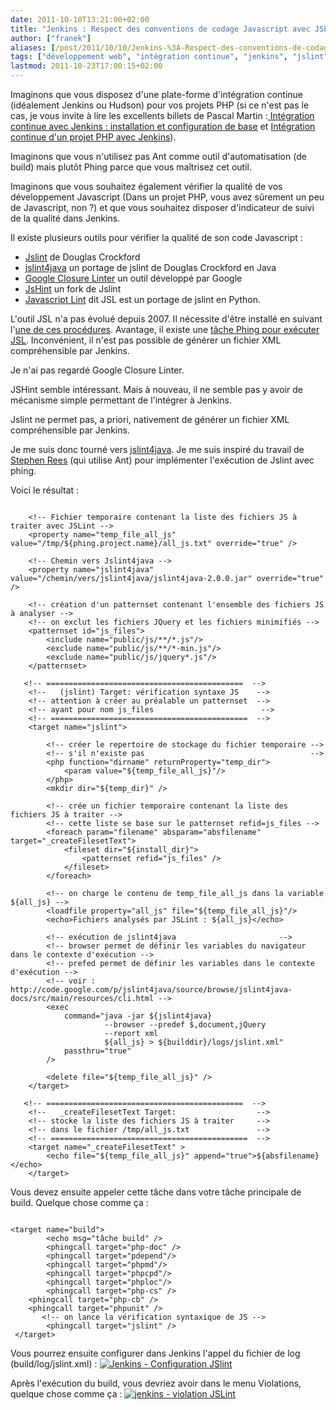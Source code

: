 ```yaml
---
date: 2011-10-10T13:21:00+02:00
title: "Jenkins : Respect des conventions de codage Javascript avec JSLint"
author: ["franek"]
aliases: [/post/2011/10/10/Jenkins-%3A-Respect-des-conventions-de-codage-Javascript-avec-JSLint]
tags: ["développement web", "intégration continue", "jenkins", "jslint", "phing", "php"]
lastmod: 2011-10-23T17:00:15+02:00
---
```

Imaginons que vous disposez d'une plate-forme d'intégration continue (idéalement Jenkins ou Hudson) pour vos projets PHP (si ce n'est pas le cas, je vous invite à lire les excellents billets de Pascal Martin :[ Intégration continue avec Jenkins : installation et configuration de base](http://blog.pascal-martin.fr/post/integration-continue-jenkins-installation-configuration) et [Intégration continue d'un projet PHP avec Jenkins](http://blog.pascal-martin.fr/post/integration-continue-jenkins-projet-php)).

Imaginons que vous n'utilisez pas Ant comme outil d'automatisation (de build) mais plutôt Phing parce que vous maîtrisez cet outil.

Imaginons que vous souhaitez également vérifier la qualité de vos développement Javascript (Dans un projet PHP, vous avez sûrement un peu de Javascript, non ?) et que vous souhaitez disposer d'indicateur de suivi de la qualité dans Jenkins.

Il existe plusieurs outils pour vérifier la qualité de son code Javascript :

- [Jslint](http://www.jslint.com/) de Douglas Crockford
- [jslint4java](http://code.google.com/p/jslint4java/) un portage de jslint de Douglas Crockford en Java
- [Google Closure Linter](http://code.google.com/intl/fr/closure/utilities/) un outil développé par Google
- [JsHint](http://jshint.org/) un fork de Jslint
- [Javascript Lint](http://www.javascriptlint.com/) dit JSL est un portage de jslint en Python.

L'outil JSL n'a pas évolué depuis 2007. Il nécessite d'être installé en suivant l'[une de ces procédures](http://ioconnor.wordpress.com/2009/05/02/javascriptlint-vim-and-ubuntu/). Avantage, il existe une [tâche Phing pour exécuter JSL](http://www.phing.info/docs/guide/stable/chapters/appendixes/AppendixC-OptionalTasks.html#JslLintTask). Inconvénient, il n'est pas possible de générer un fichier XML compréhensible par Jenkins.

Je n'ai pas regardé Google Closure Linter.

JSHint semble intéressant. Mais à nouveau, il ne semble pas y avoir de mécanisme simple permettant de l'intégrer à Jenkins.

Jslint ne permet pas, a priori, nativement de générer un fichier XML compréhensible par Jenkins.

Je me suis donc tourné vers [jslint4java](http://code.google.com/p/jslint4java/). Je me suis inspiré du travail de [Stephen Rees](http://stephen.rees-carter.net/2011/05/jenkins-ci-jslint-javascript-quality-checking/) (qui utilise Ant) pour implémenter l'exécution de Jslint avec phing.

Voici le résultat :

```

    <!-- Fichier temporaire contenant la liste des fichiers JS à traiter avec JSLint -->
    <property name="temp_file_all_js" value="/tmp/${phing.project.name}/all_js.txt" override="true" />     

    <!-- Chemin vers Jslint4java -->
    <property name="jslint4java" value="/chemin/vers/jslint4java/jslint4java-2.0.0.jar" override="true" />     

    <!-- création d'un patternset contenant l'ensemble des fichiers JS à analyser -->
    <!-- on exclut les fichiers JQuery et les fichiers minimifiés -->
    <patternset id="js_files">
        <include name="public/js/**/*.js"/>
        <exclude name="public/js/**/*-min.js"/>
        <exclude name="public/js/jquery*.js"/>
    </patternset>

   <!-- ============================================  -->
    <!--   (jslint) Target: vérification syntaxe JS    -->
    <!-- attention à créer au préalable un patternset  -->
    <!-- ayant pour nom js_files                        -->
    <!-- ============================================  -->
    <target name="jslint">
        
        <!-- créer le repertoire de stockage du fichier temporaire -->
        <!-- s'il n'existe pas                                     -->
        <php function="dirname" returnProperty="temp_dir">
            <param value="${temp_file_all_js}"/>
        </php>
        <mkdir dir="${temp_dir}" />
        
        <!-- crée un fichier temporaire contenant la liste des fichiers JS à traiter -->
        <!-- cette liste se base sur le patternset refid=js_files -->
        <foreach param="filename" absparam="absfilename" target="_createFilesetText">
            <fileset dir="${install_dir}">
                <patternset refid="js_files" />
            </fileset>
        </foreach>
    
        <!-- on charge le contenu de temp_file_all_js dans la variable ${all_js} -->
        <loadfile property="all_js" file="${temp_file_all_js}"/>
        <echo>Fichiers analysés par JSLint : ${all_js}</echo>
        
        <!-- exécution de jslint4java                       -->
        <!-- browser permet de définir les variables du navigateur dans le contexte d'exécution -->
        <!-- prefed permet de définir les variables dans le contexte d'exécution -->
        <!-- voir : http://code.google.com/p/jslint4java/source/browse/jslint4java-docs/src/main/resources/cli.html -->
        <exec 
            command="java -jar ${jslint4java}
                     --browser --predef $,document,jQuery
                     --report xml
                     ${all_js} > ${builddir}/logs/jslint.xml" 
            passthru="true" 
        />
        
        <delete file="${temp_file_all_js}" />
    </target>

   <!-- ============================================  -->
    <!--   _createFilesetText Target:                  -->
    <!-- stocke la liste des fichiers JS à traiter     -->
    <!-- dans le fichier /tmp/all_js.txt               -->
    <!-- ============================================  -->
    <target name="_createFilesetText" >
        <echo file="${temp_file_all_js}" append="true">${absfilename} </echo>
    </target>

```

Vous devez ensuite appeler cette tâche dans votre tâche principale de build. Quelque chose comme ça :

```

<target name="build">
        <echo msg="tâche build" />
        <phingcall target="php-doc" />
        <phingcall target="pdepend"/>
        <phingcall target="phpmd"/>
        <phingcall target="phpcpd"/>
        <phingcall target="phploc"/>
        <phingcall target="php-cs" />
	<phingcall target="php-cb" />
	<phingcall target="phpunit" />
       <!-- on lance la vérification syntaxique de JS -->
        <phingcall target="jslint" />
 </target>
```

Vous pourrez ensuite configurer dans Jenkins l'appel du fichier de log (build/log/jslint.xml) : [![Jenkins - Configuration JSlint](https://franek.chicour.net/public/jenkins/.jenkins_configuration_m.jpg "Jenkins - Configuration JSlint, oct. 2011")](https://franek.chicour.net/public/jenkins/jenkins_configuration.png "Jenkins - Configuration JSlint")

Après l'exécution du build, vous devriez avoir dans le menu Violations, quelque chose comme ça : [![jenkins - violation JSLint](https://franek.chicour.net/public/jenkins/.jenkins_violation_m.jpg "jenkins - violation JSLint, oct. 2011")](https://franek.chicour.net/public/jenkins/jenkins_violation.png "jenkins - violation JSLint")
